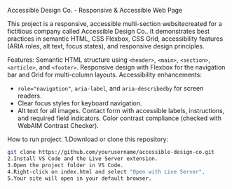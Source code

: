 Accessible Design Co. - Responsive & Accessible Web Page

This project is a responsive, accessible multi-section websitecreated for a fictitious company called Accessible Design Co.. It demonstrates best practices in semantic HTML, CSS Flexbox, CSS Grid, accessibility features (ARIA roles, alt text, focus states), and responsive design principles.

Features:
Semantic HTML structure using `<header>`, `<main>`, `<section>`, `<article>`, and `<footer>`.
Responsive design with Flexbox for the navigation bar and Grid for multi-column layouts.
Accessibility enhancements:
  - `role="navigation"`, `aria-label`, and `aria-describedby` for screen readers.
  - Clear focus styles for keyboard navigation.
  - Alt text for all images.
Contact form with accessible labels, instructions, and required field indicators.
Color contrast compliance (checked with WebAIM Contrast Checker).

How to run project:
1.Download or clone this repository:
   ```bash
   git clone https://github.com/yourusername/accessible-design-co.git
2.Install VS Code and the Live Server extension.
3.Open the project folder in VS Code.
4.Right-click on index.html and select "Open with Live Server".
5.Your site will open in your default browser.
